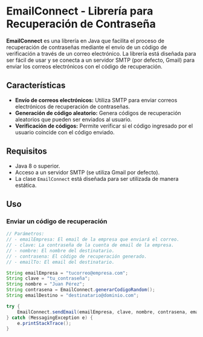 # EmailConnect - Librería para Recuperación de Contraseña

**EmailConnect** es una librería en Java que facilita el proceso de recuperación de contraseñas mediante el envío de un código de verificación a través de un correo electrónico. La librería está diseñada para ser fácil de usar y se conecta a un servidor SMTP (por defecto, Gmail) para enviar los correos electrónicos con el código de recuperación.

## Características

- **Envío de correos electrónicos:** Utiliza SMTP para enviar correos electrónicos de recuperación de contraseñas.
- **Generación de código aleatorio:** Genera códigos de recuperación aleatorios que pueden ser enviados al usuario.
- **Verificación de códigos:** Permite verificar si el código ingresado por el usuario coincide con el código enviado.

## Requisitos

- Java 8 o superior.
- Acceso a un servidor SMTP (se utiliza Gmail por defecto).
- La clase `EmailConnect` está diseñada para ser utilizada de manera estática.

## Uso

### Enviar un código de recuperación

```java
// Parámetros:
// - emailEmpresa: El email de la empresa que enviará el correo.
// - clave: La contraseña de la cuenta de email de la empresa.
// - nombre: El nombre del destinatario.
// - contrasena: El código de recuperación generado.
// - emailTo: El email del destinatario.

String emailEmpresa = "tucorreo@empresa.com";
String clave = "tu_contraseña";
String nombre = "Juan Pérez";
String contrasena = EmailConnect.generarCodigoRandom();
String emailDestino = "destinatario@dominio.com";

try {
    EmailConnect.sendEmail(emailEmpresa, clave, nombre, contrasena, emailDestino);
} catch (MessagingException e) {
    e.printStackTrace();
}

